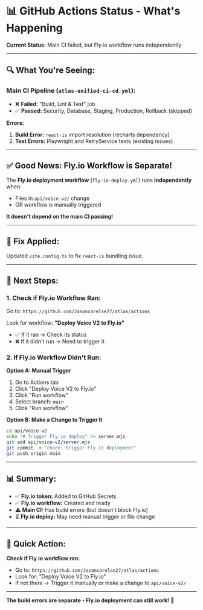 # 📊 GitHub Actions Status - What's Happening

**Current Status:** Main CI failed, but Fly.io workflow runs independently

---

## 🔍 **What You're Seeing:**

### **Main CI Pipeline (`atlas-unified-ci-cd.yml`):**
- ❌ **Failed:** "Build, Lint & Test" job
- ✅ **Passed:** Security, Database, Staging, Production, Rollback (skipped)

**Errors:**
1. **Build Error:** `react-is` import resolution (recharts dependency)
2. **Test Errors:** Playwright and RetryService tests (existing issues)

---

## ✅ **Good News: Fly.io Workflow is Separate!**

The **Fly.io deployment workflow** (`fly-io-deploy.yml`) runs **independently** when:
- Files in `api/voice-v2/` change
- OR workflow is manually triggered

**It doesn't depend on the main CI passing!**

---

## 🔧 **Fix Applied:**

Updated `vite.config.ts` to fix `react-is` bundling issue.

---

## 🚀 **Next Steps:**

### **1. Check if Fly.io Workflow Ran:**

Go to: `https://github.com/Jasoncarelse27/atlas/actions`

Look for workflow: **"Deploy Voice V2 to Fly.io"**

- ✅ If it ran → Check its status
- ❌ If it didn't run → Need to trigger it

### **2. If Fly.io Workflow Didn't Run:**

**Option A: Manual Trigger**
1. Go to Actions tab
2. Click "Deploy Voice V2 to Fly.io"
3. Click "Run workflow"
4. Select branch: `main`
5. Click "Run workflow"

**Option B: Make a Change to Trigger It**
```bash
cd api/voice-v2
echo "# Trigger Fly.io deploy" >> server.mjs
git add api/voice-v2/server.mjs
git commit -m "chore: trigger Fly.io deployment"
git push origin main
```

---

## 📊 **Summary:**

- ✅ **Fly.io token:** Added to GitHub Secrets
- ✅ **Fly.io workflow:** Created and ready
- ⚠️ **Main CI:** Has build errors (but doesn't block Fly.io)
- ⏳ **Fly.io deploy:** May need manual trigger or file change

---

## 🎯 **Quick Action:**

**Check if Fly.io workflow ran:**
- Go to: `https://github.com/Jasoncarelse27/atlas/actions`
- Look for: "Deploy Voice V2 to Fly.io"
- If not there → Trigger it manually or make a change to `api/voice-v2/`

---

**The build errors are separate - Fly.io deployment can still work!** 🚀

